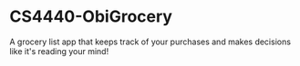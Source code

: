 # CS4440-ObiGrocery
A grocery list app that keeps track of your purchases and makes decisions like it's reading your mind!
